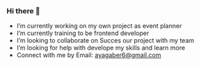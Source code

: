 ### Hi there 👋

- I’m currently working on my own project as event planner
- I’m currently training to be frontend developer
- I’m looking to collaborate on Succes our project with my team
- I’m looking for help with develope my skills and learn more
- Connect with me by Email: ayagaber6@gmail.com
